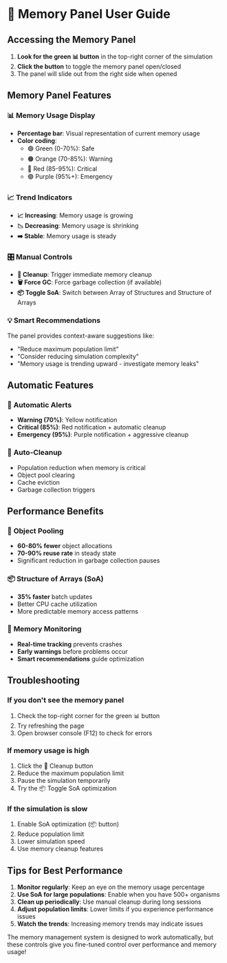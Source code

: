 # 🧠 Memory Panel User Guide

## Accessing the Memory Panel

1. **Look for the green 📊 button** in the top-right corner of the simulation
2. **Click the button** to toggle the memory panel open/closed
3. The panel will slide out from the right side when opened

## Memory Panel Features

### 📊 **Memory Usage Display**

- **Percentage bar**: Visual representation of current memory usage
- **Color coding**:
  - 🟢 Green (0-70%): Safe
  - 🟠 Orange (70-85%): Warning
  - 🔴 Red (85-95%): Critical
  - 🟣 Purple (95%+): Emergency

### 📈 **Trend Indicators**

- **📈 Increasing**: Memory usage is growing
- **📉 Decreasing**: Memory usage is shrinking  
- **➡️ Stable**: Memory usage is steady

### 🎛️ **Manual Controls**

- **🧹 Cleanup**: Trigger immediate memory cleanup
- **🗑️ Force GC**: Force garbage collection (if available)
- **📦 Toggle SoA**: Switch between Array of Structures and Structure of Arrays

### 💡 **Smart Recommendations**

The panel provides context-aware suggestions like:

- "Reduce maximum population limit"
- "Consider reducing simulation complexity"
- "Memory usage is trending upward - investigate memory leaks"

## Automatic Features

### 🚨 **Automatic Alerts**

- **Warning (70%)**: Yellow notification
- **Critical (85%)**: Red notification + automatic cleanup
- **Emergency (95%)**: Purple notification + aggressive cleanup

### 🔄 **Auto-Cleanup**

- Population reduction when memory is critical
- Object pool clearing
- Cache eviction
- Garbage collection triggers

## Performance Benefits

### 🚀 **Object Pooling**

- **60-80% fewer** object allocations
- **70-90% reuse rate** in steady state
- Significant reduction in garbage collection pauses

### 📦 **Structure of Arrays (SoA)**

- **35% faster** batch updates
- Better CPU cache utilization
- More predictable memory access patterns

### 💾 **Memory Monitoring**

- **Real-time tracking** prevents crashes
- **Early warnings** before problems occur
- **Smart recommendations** guide optimization

## Troubleshooting

### If you don't see the memory panel

1. Check the top-right corner for the green 📊 button
2. Try refreshing the page
3. Open browser console (F12) to check for errors

### If memory usage is high

1. Click the 🧹 Cleanup button
2. Reduce the maximum population limit
3. Pause the simulation temporarily
4. Try the 📦 Toggle SoA optimization

### If the simulation is slow

1. Enable SoA optimization (📦 button)
2. Reduce population limit
3. Lower simulation speed
4. Use memory cleanup features

## Tips for Best Performance

1. **Monitor regularly**: Keep an eye on the memory usage percentage
2. **Use SoA for large populations**: Enable when you have 500+ organisms
3. **Clean up periodically**: Use manual cleanup during long sessions
4. **Adjust population limits**: Lower limits if you experience performance issues
5. **Watch the trends**: Increasing memory trends may indicate issues

The memory management system is designed to work automatically, but these controls give you fine-tuned control over performance and memory usage!
